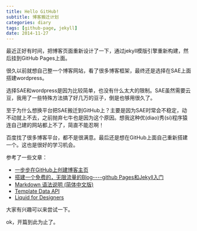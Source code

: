 ```yaml
---
title: Hello GitHub!
subtitle: 博客搬迁计划
categories: diary
tags: [github-page, jekyll]
date: 2014-11-27
---
```


最近正好有时间，把博客页面重新设计了一下，通过jekyll模版引擎重新构建，然后挂到GitHub Pages上面。

<!-- more -->

很久以前就想自己整一个博客网站，看了很多博客框架，最终还是选择在SAE上面搭建wordpress。

选择SAE和wordpress是因为比较简单，也没有什么太大的限制。SAE虽然需要云豆，我用了一些特殊方法搞了好几万的豆子，倒是也够用很久了。

至于为什么想换平台把SAE搬迁到GitHub上？主要是因为SAE时常会不稳定，动不动就上不去，之前抛弃七牛也是因为这个原因。想我这种优(diao)秀(si)程序猿连自己建的网站都上不了，简直不能忍啊！

百度找了很多博客平台，都不是很满意。最后还是想在GitHub上面自己重新搭建一个。这也是很好的学习机会。

参考了一些文章：

+ [一步步在GitHub上创建博客主页](http://www.pchou.info/web-build/2013/01/03/build-github-blog-page-01.html)
+ [搭建一个免费的，无限流量的Blog----github Pages和Jekyll入门](http://www.ruanyifeng.com/blog/2012/08/blogging_with_jekyll.html)
+ [Markdown 语法说明 (简体中文版)](http://wowubuntu.com/markdown/index.html)
+ [Template Data API](http://jekyllbootstrap.com/api/template-data-api.html)
+ [Liquid for Designers](https://github.com/Shopify/liquid/wiki/Liquid-for-Designers)

大家有兴趣可以来尝试一下。

ok，开篇到此为止了。

